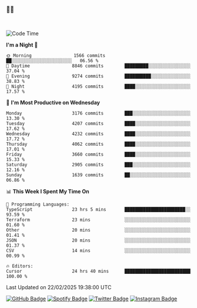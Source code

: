 ### 🤙🍺

<!-- <a href="https://github-readme-stats.vercel.app/api?username=hzak2xx&count_private=true&show_icons=true&theme=dracula">
  <img align="center" src="https://github-readme-stats.vercel.app/api?username=hzak2xx&count_private=true&show_icons=true&theme=dracula" />
</a>
</br> -->
</br>

<!--START_SECTION:waka-->
![Code Time](http://img.shields.io/badge/Code%20Time-3%2C810%20hrs%2017%20mins-blue)

**I'm a Night 🦉** 

```text
🌞 Morning                1566 commits        ██░░░░░░░░░░░░░░░░░░░░░░░   06.56 % 
🌆 Daytime                8846 commits        █████████░░░░░░░░░░░░░░░░   37.04 % 
🌃 Evening                9274 commits        ██████████░░░░░░░░░░░░░░░   38.83 % 
🌙 Night                  4195 commits        ████░░░░░░░░░░░░░░░░░░░░░   17.57 % 
```
📅 **I'm Most Productive on Wednesday** 

```text
Monday                   3176 commits        ███░░░░░░░░░░░░░░░░░░░░░░   13.30 % 
Tuesday                  4207 commits        ████░░░░░░░░░░░░░░░░░░░░░   17.62 % 
Wednesday                4232 commits        ████░░░░░░░░░░░░░░░░░░░░░   17.72 % 
Thursday                 4062 commits        ████░░░░░░░░░░░░░░░░░░░░░   17.01 % 
Friday                   3660 commits        ████░░░░░░░░░░░░░░░░░░░░░   15.33 % 
Saturday                 2905 commits        ███░░░░░░░░░░░░░░░░░░░░░░   12.16 % 
Sunday                   1639 commits        ██░░░░░░░░░░░░░░░░░░░░░░░   06.86 % 
```


📊 **This Week I Spent My Time On** 

```text
💬 Programming Languages: 
TypeScript               23 hrs 5 mins       ███████████████████████░░   93.59 % 
Terraform                23 mins             ░░░░░░░░░░░░░░░░░░░░░░░░░   01.60 % 
Other                    20 mins             ░░░░░░░░░░░░░░░░░░░░░░░░░   01.41 % 
JSON                     20 mins             ░░░░░░░░░░░░░░░░░░░░░░░░░   01.37 % 
CSV                      14 mins             ░░░░░░░░░░░░░░░░░░░░░░░░░   00.99 % 

🔥 Editors: 
Cursor                   24 hrs 40 mins      █████████████████████████   100.00 % 
```


 Last Updated on 22/02/2025 19:38:00 UTC
<!--END_SECTION:waka-->

[![GitHub Badge](https://img.shields.io/badge/GitHub-100000?style=for-the-badge&logo=github&logoColor=white)](https://github.com/hzak2xx)
[![Spotify Badge](https://img.shields.io/badge/Spotify-1ED760?&style=for-the-badge&logo=spotify&logoColor=white)](https://open.spotify.com/user/uf90s6sbbh75a1mt44clkhkvf)
[![Twitter Badge](https://img.shields.io/badge/Twitter-1DA1F2?style=for-the-badge&logo=twitter&logoColor=white)](https://twitter.com/hzak2xx)
[![Instagram Badge](https://img.shields.io/badge/Instagram-E4405F?style=for-the-badge&logo=instagram&logoColor=white)](https://www.instagram.com/hzak2xx/)
